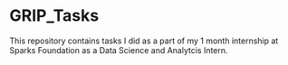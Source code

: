 # GRIP_Tasks
This repository contains tasks I did as a part of my 1 month internship at Sparks Foundation as a Data Science and Analytcis Intern.
